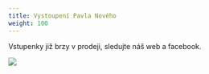 ```yaml
---
title: Vystoupení Pavla Nového
weight: 100
---
```

Vstupenky již brzy v prodeji, sledujte náš web a facebook.

![](/images/uploads/2019-10-16_vystoupeni_pavel_novy.jpg)
